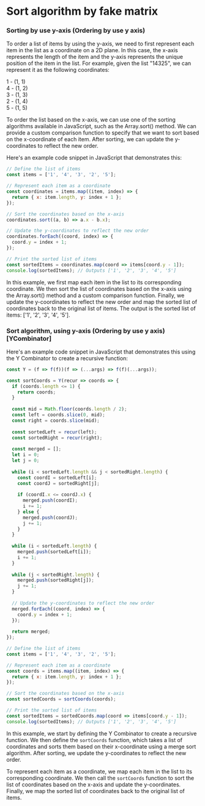 # Sort algorithm by fake matrix
### Sorting by use y-axis (Ordering by use y axis)

To order a list of items by using the y-axis, we need to first represent each item in the list as a coordinate on a 2D plane. In this case, the x-axis represents the length of the item and the y-axis represents the unique position of the item in the list. For example, given the list "14325", we can represent it as the following coordinates:

1 - (1, 1)\
4 - (1, 2)\
3 - (1, 3)\
2 - (1, 4)\
5 - (1, 5)

To order the list based on the x-axis, we can use one of the sorting algorithms available in JavaScript, such as the Array.sort() method. We can provide a custom comparison function to specify that we want to sort based on the x-coordinate of each item. After sorting, we can update the y-coordinates to reflect the new order.

Here's an example code snippet in JavaScript that demonstrates this:

```javascript
// Define the list of items
const items = ['1', '4', '3', '2', '5'];

// Represent each item as a coordinate
const coordinates = items.map((item, index) => {
  return { x: item.length, y: index + 1 };
});

// Sort the coordinates based on the x-axis
coordinates.sort((a, b) => a.x - b.x);

// Update the y-coordinates to reflect the new order
coordinates.forEach((coord, index) => {
  coord.y = index + 1;
});

// Print the sorted list of items
const sortedItems = coordinates.map(coord => items[coord.y - 1]);
console.log(sortedItems); // Outputs ['1', '2', '3', '4', '5']
```

In this example, we first map each item in the list to its corresponding coordinate. We then sort the list of coordinates based on the x-axis using the Array.sort() method and a custom comparison function. Finally, we update the y-coordinates to reflect the new order and map the sorted list of coordinates back to the original list of items. The output is the sorted list of items: ['1', '2', '3', '4', '5'].

### Sort algorithm, using y-axis (Ordering by use y axis) [YCombinator]
Here's an example code snippet in JavaScript that demonstrates this using the Y Combinator to create a recursive function:

```javascript
const Y = (f => f(f))(f => (...args) => f(f)(...args));

const sortCoords = Y(recur => coords => {
  if (coords.length <= 1) {
    return coords;
  }
  
  const mid = Math.floor(coords.length / 2);
  const left = coords.slice(0, mid);
  const right = coords.slice(mid);
  
  const sortedLeft = recur(left);
  const sortedRight = recur(right);
  
  const merged = [];
  let i = 0;
  let j = 0;
  
  while (i < sortedLeft.length && j < sortedRight.length) {
    const coordI = sortedLeft[i];
    const coordJ = sortedRight[j];
    
    if (coordI.x <= coordJ.x) {
      merged.push(coordI);
      i += 1;
    } else {
      merged.push(coordJ);
      j += 1;
    }
  }
  
  while (i < sortedLeft.length) {
    merged.push(sortedLeft[i]);
    i += 1;
  }
  
  while (j < sortedRight.length) {
    merged.push(sortedRight[j]);
    j += 1;
  }
  
  // Update the y-coordinates to reflect the new order
  merged.forEach((coord, index) => {
    coord.y = index + 1;
  });
  
  return merged;
});

// Define the list of items
const items = ['1', '4', '3', '2', '5'];

// Represent each item as a coordinate
const coords = items.map((item, index) => {
  return { x: item.length, y: index + 1 };
});

// Sort the coordinates based on the x-axis
const sortedCoords = sortCoords(coords);

// Print the sorted list of items
const sortedItems = sortedCoords.map(coord => items[coord.y - 1]);
console.log(sortedItems); // Outputs ['1', '2', '3', '4', '5']
```

In this example, we start by defining the Y Combinator to create a recursive function. We then define the `sortCoords` function, which takes a list of coordinates and sorts them based on their x-coordinate using a merge sort algorithm. After sorting, we update the y-coordinates to reflect the new order.

To represent each item as a coordinate, we map each item in the list to its corresponding coordinate. We then call the `sortCoords` function to sort the list of coordinates based on the x-axis and update the y-coordinates. Finally, we map the sorted list of coordinates back to the original list of items.
